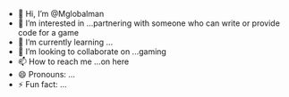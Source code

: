 - 👋 Hi, I’m @Mglobalman
- 👀 I’m interested in ...partnering with someone who can write or provide code for a game
- 🌱 I’m currently learning ...
- 💞️ I’m looking to collaborate on ...gaming 
- 📫 How to reach me ...on here
- 😄 Pronouns: ...
- ⚡ Fun fact: ...

<!---
Mglobalman/Mglobalman is a ✨ special ✨ repository because its `README.md` (this file) appears on your GitHub profile.
You can click the Preview link to take a look at your changes.
--->
